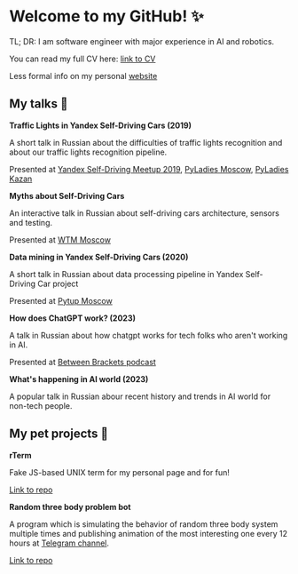 # Welcome to my GitHub! :sparkles:
TL; DR: I am software engineer with major experience in AI and robotics.

You can read my full CV here: [link to CV](https://github.com/robolamp/about_robolamp/blob/master/my_cv_eng.pdf "My CV in English")

Less formal info on my personal [website](https://kotobank.ch/~robolamp/)

## My talks :microphone:

**Traffic Lights in Yandex Self-Driving Cars (2019)**

A short talk in Russian about the difficulties of traffic lights recognition and about our traffic lights recognition pipeline.

Presented at [Yandex Self-Driving Meetup 2019](https://medium.com/yandex-self-driving-car/yandex-self-driving-meetup-817e905b3d4a), [PyLadies Moscow](https://twitter.com/pyladies_msk/status/1145709227513733120), [PyLadies Kazan](https://twitter.com/pyladieskzn/status/1161901466430377985)

**Myths about Self-Driving Cars**

An interactive talk in Russian about self-driving cars architecture, sensors and testing.

Presented at [WTM Moscow](https://gdgmoscow.timepad.ru/event/1101498/)

**Data mining in Yandex Self-Driving Cars (2020)**

A short talk in Russian about data processing pipeline in Yandex Self-Driving Car project

Presented at [Pytup Moscow](https://events.yandex.ru/events/pytup-26-02-2020)

**How does ChatGPT work? (2023)**

A talk in Russian about how chatgpt works for tech folks who aren't working in AI.

Presented at [Between Brackets podcast](https://youtu.be/g2u21UsAS84)

**What's happening in AI world (2023)**

A popular talk in Russian abour recent history and trends in AI world for non-tech people.

## My pet projects :dog:

**rTerm**

Fake JS-based UNIX term for my personal page and for fun!

[Link to repo](https://github.com/robolamp/rTerm)

**Random three body problem bot**

A program which is simulating the behavior of random three body system multiple times and publishing animation of the most interesting one every 12 hours at [Telegram channel](https://t.me/random_three_body_problem).

[Link to repo](https://github.com/robolamp/3_body_problem_bot)
